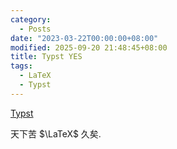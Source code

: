 ```yaml
---
category:
  - Posts
date: "2023-03-22T00:00:00+08:00"
modified: 2025-09-20 21:48:45+08:00
title: Typst YES
tags:
  - LaTeX
  - Typst
---
```


[Typst](https://typst.app)

天下苦 $\LaTeX$ 久矣.
